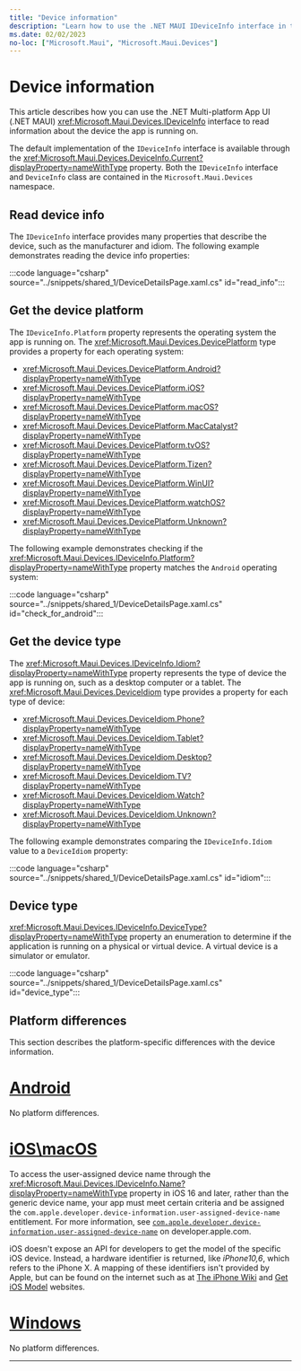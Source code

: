 ```yaml
---
title: "Device information"
description: "Learn how to use the .NET MAUI IDeviceInfo interface in the Microsoft.Maui.Devices namespace, which provides information about the device the app is running on."
ms.date: 02/02/2023
no-loc: ["Microsoft.Maui", "Microsoft.Maui.Devices"]
---
```


# Device information

This article describes how you can use the .NET Multi-platform App UI (.NET MAUI) <xref:Microsoft.Maui.Devices.IDeviceInfo> interface to read information about the device the app is running on.

The default implementation of the `IDeviceInfo` interface is available through the <xref:Microsoft.Maui.Devices.DeviceInfo.Current?displayProperty=nameWithType> property. Both the `IDeviceInfo` interface and `DeviceInfo` class are contained in the `Microsoft.Maui.Devices` namespace.

## Read device info

The `IDeviceInfo` interface provides many properties that describe the device, such as the manufacturer and idiom. The following example demonstrates reading the device info properties:

:::code language="csharp" source="../snippets/shared_1/DeviceDetailsPage.xaml.cs" id="read_info":::

## Get the device platform

The `IDeviceInfo.Platform` property represents the operating system the app is running on. The <xref:Microsoft.Maui.Devices.DevicePlatform> type provides a property for each operating system:

- <xref:Microsoft.Maui.Devices.DevicePlatform.Android?displayProperty=nameWithType>
- <xref:Microsoft.Maui.Devices.DevicePlatform.iOS?displayProperty=nameWithType>
- <xref:Microsoft.Maui.Devices.DevicePlatform.macOS?displayProperty=nameWithType>
- <xref:Microsoft.Maui.Devices.DevicePlatform.MacCatalyst?displayProperty=nameWithType>
- <xref:Microsoft.Maui.Devices.DevicePlatform.tvOS?displayProperty=nameWithType>
- <xref:Microsoft.Maui.Devices.DevicePlatform.Tizen?displayProperty=nameWithType>
- <xref:Microsoft.Maui.Devices.DevicePlatform.WinUI?displayProperty=nameWithType>
- <xref:Microsoft.Maui.Devices.DevicePlatform.watchOS?displayProperty=nameWithType>
- <xref:Microsoft.Maui.Devices.DevicePlatform.Unknown?displayProperty=nameWithType>

The following example demonstrates checking if the <xref:Microsoft.Maui.Devices.IDeviceInfo.Platform?displayProperty=nameWithType> property matches the `Android` operating system:

:::code language="csharp" source="../snippets/shared_1/DeviceDetailsPage.xaml.cs" id="check_for_android":::

## Get the device type

The <xref:Microsoft.Maui.Devices.IDeviceInfo.Idiom?displayProperty=nameWithType> property represents the type of device the app is running on, such as a desktop computer or a tablet. The <xref:Microsoft.Maui.Devices.DeviceIdiom> type provides a property for each type of device:

- <xref:Microsoft.Maui.Devices.DeviceIdiom.Phone?displayProperty=nameWithType>
- <xref:Microsoft.Maui.Devices.DeviceIdiom.Tablet?displayProperty=nameWithType>
- <xref:Microsoft.Maui.Devices.DeviceIdiom.Desktop?displayProperty=nameWithType>
- <xref:Microsoft.Maui.Devices.DeviceIdiom.TV?displayProperty=nameWithType>
- <xref:Microsoft.Maui.Devices.DeviceIdiom.Watch?displayProperty=nameWithType>
- <xref:Microsoft.Maui.Devices.DeviceIdiom.Unknown?displayProperty=nameWithType>

The following example demonstrates comparing the `IDeviceInfo.Idiom` value to a `DeviceIdiom` property:

:::code language="csharp" source="../snippets/shared_1/DeviceDetailsPage.xaml.cs" id="idiom":::

## Device type

<xref:Microsoft.Maui.Devices.IDeviceInfo.DeviceType?displayProperty=nameWithType> property an enumeration to determine if the application is running on a physical or virtual device. A virtual device is a simulator or emulator.

:::code language="csharp" source="../snippets/shared_1/DeviceDetailsPage.xaml.cs" id="device_type":::

## Platform differences

This section describes the platform-specific differences with the device information.

<!-- markdownlint-disable MD025 -->
# [Android](#tab/android)

No platform differences.

# [iOS\macOS](#tab/ios)

To access the user-assigned device name through the <xref:Microsoft.Maui.Devices.IDeviceInfo.Name?displayProperty=nameWithType> property in iOS 16 and later, rather than the generic device name, your app must meet certain criteria and be assigned the `com.apple.developer.device-information.user-assigned-device-name` entitlement. For more information, see [`com.apple.developer.device-information.user-assigned-device-name`](https://developer.apple.com/documentation/bundleresources/entitlements/com_apple_developer_device-information_user-assigned-device-name?language=objc) on developer.apple.com.

iOS doesn't expose an API for developers to get the model of the specific iOS device. Instead, a hardware identifier is returned, like _iPhone10,6_, which refers to the iPhone X. A mapping of these identifiers isn't provided by Apple, but can be found on the internet such as at [The iPhone Wiki](https://www.theiphonewiki.com/wiki/Models) and [Get iOS Model](https://github.com/dannycabrera/Get-iOS-Model) websites.

# [Windows](#tab/windows)

No platform differences.

-----
<!-- markdownlint-enable MD025 -->
